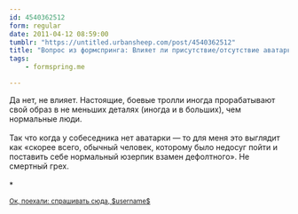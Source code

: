 ```yaml
---
id: 4540362512
form: regular
date: 2011-04-12 08:59:00
tumblr: "https://untitled.urbansheep.com/post/4540362512"
title: "Вопрос из формспринга: Влияет ли присутствие/отсутствие аватарки (юзерпика) на ваше предварительное мнение о юзере? Правда ли, что чаще всего «если нет аватарки — то тролль»?"
tags:
    - formspring.me

---
```


<p class="formspringmeAnswer">Да нет, не влияет. Настоящие, боевые тролли иногда прорабатывают свой образ в не меньших деталях (иногда и в больших), чем нормальные люди.<br/><br/>
Так что когда у собеседника нет аватарки — то для меня это выглядит как «скорее всего, обычный человек, которому было недосуг пойти и поставить себе нормальный юзерпик взамен дефолтного». Не смертный грех.<br/><br/>
*</p>

<p class="formspringmeFooter">
    <small><a href="http://www.formspring.me/urbansheep?utm_medium=social&amp;utm_source=tumblr&amp;utm_campaign=shareanswer">Ок, поехали: спрашивать сюда, $username$</a></small>
</p>

